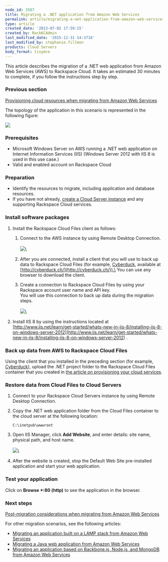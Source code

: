 ```yaml
---
node_id: 3587
title: Migrating a .NET application from Amazon Web Services
permalink: article/migrating-a-net-application-from-amazon-web-services
type: article
created_date: '2013-07-02 17:59:15'
created_by: RackKCAdmin
last_modified_date: '2015-12-31 14:3718'
last_modified_by: stephanie.fillmon
products: Cloud Servers
body_format: tinymce
---
```


This article describes the migration of a .NET web application from
Amazon Web Services (AWS) to Rackspace Cloud. It takes an estimated 30
minutes to complete, if you follow the instructions step by step.

### Previous section

[Provisioning cloud resources when migrating from Amazon Web
Services](https://www.rackspace.com/knowledge_center/article/provisioning-cloud-resources-when-migrating-from-amazon-web-services)

The topology of the application in this scenario is represented in the
following figure:

![](/knowledge_center/sites/default/files/field/image/4-2-1.png)

### Prerequisites

-   Microsoft Windows Server on AWS running a .NET web application on
    Internet Information Services (IIS) (Windows Server 2012 with IIS 8
    is used in this use case.)
-   Valid and enabled account on Rackspace Cloud

### Preparation

-   Identify the resources to migrate, including application and
    database resources.
-   If you have not already, [create a Cloud Server
    instance](/knowledge_center/article/provisioning-cloud-resources-to-migrate-from-amazon-web-services)
    and any supporting Rackspace Cloud services.

### Install software packages

1.  Install the Rackspace Cloud Files client as follows:
    1.  Connect to the AWS instance by using Remote Desktop Connection.\
         \
         ![](/knowledge_center/sites/default/files/field/image/4-2-6.png)\
          
    2.  After you are connected, install a client that you will use to
        back up data to Rackspace Cloud Files (for example,
        [Cyberduck](/knowledge_center/article/configuring-rackspace-cloud-files-with-cyberduck),
        available at [http://cyberduck.ch/](http://cyberduck.ch/)).\
         You can use any browser to download the client.
    3.  Create a connection to Rackspace Cloud Files by using your
        Rackspace account user name and API key.\
         You will use this connection to back up data during the
        migration steps.\
         \
         ![](/knowledge_center/sites/default/files/field/image/4-2-7.png)\
          

2.  Install IIS 8 by using the instructions located at
    [http://www.iis.net/learn/get-started/whats-new-in-iis-8/installing-iis-8-on-windows-server-2012](http://www.iis.net/learn/get-started/whats-new-in-iis-8/installing-iis-8-on-windows-server-2012)
    .

### Back up data from AWS to Rackspace Cloud Files

Using the client that you installed in the preceding section (for
example,
[Cyberduck](/knowledge_center/article/configuring-rackspace-cloud-files-with-cyberduck)),
upload the .NET project folder to the Rackspace Cloud Files container
that you created in [the article on provisioning your cloud
services](/knowledge_center/article/provisioning-cloud-resources-to-migrate-from-amazon-web-services).

### Restore data from Cloud Files to Cloud Servers

1.  Connect to your Rackspace Cloud Servers instance by using Remote
    Desktop Connection.
2.  Copy the .NET web application folder from the Cloud Files container
    to the cloud server at the following location:

        C:\inetpub\wwwroot

3.  Open IIS Manager, click **Add Website**, and enter details: site
    name, physical path, and host name.\
     \
     ![](/knowledge_center/sites/default/files/field/image/4-2-8.png)\
      
4.  After the website is created, stop the Default Web Site
    pre-installed application and start your web application.

### Test your application

Click on **Browse \*:80 (http)** to see the application in the browser.

### Next steps

[Post-migration considerations when migrating from Amazon Web
Services](https://www.rackspace.com/knowledge_center/article/post-migration-considerations-when-migrating-from-amazon-web-services)

For other migration scenarios, see the following articles:

-   [Migrating an application built on a LAMP stack from Amazon Web
    Services](https://www.rackspace.com/knowledge_center/article/migrating-an-application-built-on-a-lamp-stack-from-amazon-web-services)
-   [Migrating a Java web application from Amazon Web
    Services](https://www.rackspace.com/knowledge_center/article/migrating-a-java-web-application-from-amazon-web-services)
-   [Migrating an application based on Backbone.js, Node.js, and MongoDB
    from Amazon Web
    Services](https://www.rackspace.com/knowledge_center/article/migrating-an-application-based-on-backbonejs-nodejs-and-mongodb-from-amazon-web-services)


